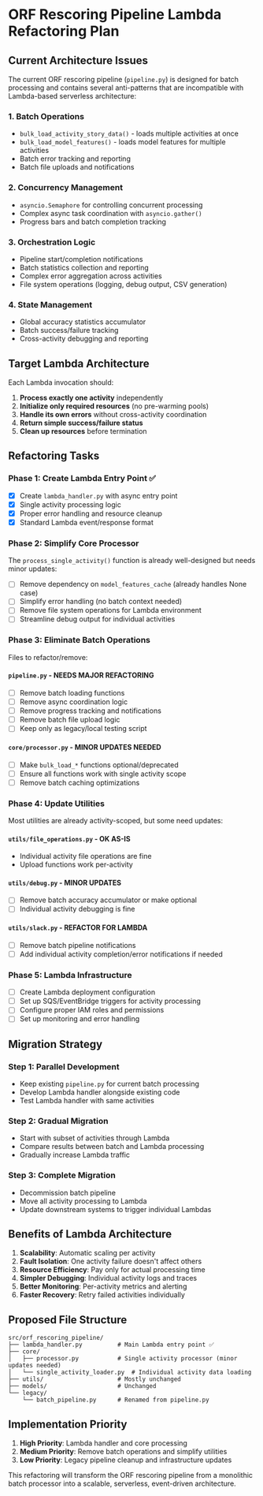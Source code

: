 # ORF Rescoring Pipeline Lambda Refactoring Plan

## Current Architecture Issues

The current ORF rescoring pipeline (`pipeline.py`) is designed for batch processing and contains several anti-patterns that are incompatible with Lambda-based serverless architecture:

### 1. Batch Operations
- `bulk_load_activity_story_data()` - loads multiple activities at once
- `bulk_load_model_features()` - loads model features for multiple activities
- Batch error tracking and reporting
- Batch file uploads and notifications

### 2. Concurrency Management
- `asyncio.Semaphore` for controlling concurrent processing
- Complex async task coordination with `asyncio.gather()`
- Progress bars and batch completion tracking

### 3. Orchestration Logic
- Pipeline start/completion notifications
- Batch statistics collection and reporting
- Complex error aggregation across activities
- File system operations (logging, debug output, CSV generation)

### 4. State Management
- Global accuracy statistics accumulator
- Batch success/failure tracking
- Cross-activity debugging and reporting

## Target Lambda Architecture

Each Lambda invocation should:
1. **Process exactly one activity** independently
2. **Initialize only required resources** (no pre-warming pools)
3. **Handle its own errors** without cross-activity coordination
4. **Return simple success/failure status**
5. **Clean up resources** before termination

## Refactoring Tasks

### Phase 1: Create Lambda Entry Point ✅
- [x] Create `lambda_handler.py` with async entry point
- [x] Single activity processing logic
- [x] Proper error handling and resource cleanup
- [x] Standard Lambda event/response format

### Phase 2: Simplify Core Processor
The `process_single_activity()` function is already well-designed but needs minor updates:

- [ ] Remove dependency on `model_features_cache` (already handles None case)
- [ ] Simplify error handling (no batch context needed)
- [ ] Remove file system operations for Lambda environment
- [ ] Streamline debug output for individual activities

### Phase 3: Eliminate Batch Operations
Files to refactor/remove:

#### `pipeline.py` - NEEDS MAJOR REFACTORING
- [ ] Remove batch loading functions
- [ ] Remove async coordination logic
- [ ] Remove progress tracking and notifications
- [ ] Remove batch file upload logic
- [ ] Keep only as legacy/local testing script

#### `core/processor.py` - MINOR UPDATES NEEDED
- [ ] Make `bulk_load_*` functions optional/deprecated
- [ ] Ensure all functions work with single activity scope
- [ ] Remove batch caching optimizations

### Phase 4: Update Utilities
Most utilities are already activity-scoped, but some need updates:

#### `utils/file_operations.py` - OK AS-IS
- Individual activity file operations are fine
- Upload functions work per-activity

#### `utils/debug.py` - MINOR UPDATES
- [ ] Remove batch accuracy accumulator or make optional
- [ ] Individual activity debugging is fine

#### `utils/slack.py` - REFACTOR FOR LAMBDA
- [ ] Remove batch pipeline notifications
- [ ] Add individual activity completion/error notifications if needed

### Phase 5: Lambda Infrastructure
- [ ] Create Lambda deployment configuration
- [ ] Set up SQS/EventBridge triggers for activity processing
- [ ] Configure proper IAM roles and permissions
- [ ] Set up monitoring and error handling

## Migration Strategy

### Step 1: Parallel Development
- Keep existing `pipeline.py` for current batch processing
- Develop Lambda handler alongside existing code
- Test Lambda handler with same activities

### Step 2: Gradual Migration
- Start with subset of activities through Lambda
- Compare results between batch and Lambda processing
- Gradually increase Lambda traffic

### Step 3: Complete Migration
- Decommission batch pipeline
- Move all activity processing to Lambda
- Update downstream systems to trigger individual Lambdas

## Benefits of Lambda Architecture

1. **Scalability**: Automatic scaling per activity
2. **Fault Isolation**: One activity failure doesn't affect others
3. **Resource Efficiency**: Pay only for actual processing time
4. **Simpler Debugging**: Individual activity logs and traces
5. **Better Monitoring**: Per-activity metrics and alerting
6. **Faster Recovery**: Retry failed activities individually

## Proposed File Structure

```
src/orf_rescoring_pipeline/
├── lambda_handler.py          # Main Lambda entry point ✅
├── core/
│   ├── processor.py           # Single activity processor (minor updates needed)
│   └── single_activity_loader.py  # Individual activity data loading
├── utils/                     # Mostly unchanged
├── models/                    # Unchanged
└── legacy/
    └── batch_pipeline.py      # Renamed from pipeline.py
```

## Implementation Priority

1. **High Priority**: Lambda handler and core processing
2. **Medium Priority**: Remove batch operations and simplify utilities
3. **Low Priority**: Legacy pipeline cleanup and infrastructure updates

This refactoring will transform the ORF rescoring pipeline from a monolithic batch processor into a scalable, serverless, event-driven architecture.
